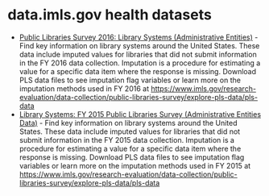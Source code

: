 # data.imls.gov health datasets
* [Public Libraries Survey 2016: Library Systems (Administrative Entities)](https://data.imls.gov/d/grpq-tgei) - Find key information on library systems around the United States. These data include imputed values for libraries that did not submit information in the FY 2016 data collection. Imputation is a procedure for estimating a value for a specific data item where the response is missing. Download PLS data files to see imputation flag variables or learn more on the imputation methods used in FY 2016 at https://www.imls.gov/research-evaluation/data-collection/public-libraries-survey/explore-pls-data/pls-data
* [Library Systems: FY 2015 Public Libraries Survey (Administrative Entities Data)](https://data.imls.gov/d/ve4v-rafu) - Find key information on library systems around the United States. These data include imputed values for libraries that did not submit information in the FY 2015 data collection. Imputation is a procedure for estimating a value for a specific data item where the response is missing. Download PLS data files to see imputation flag variables or learn more on the imputation methods used in FY 2015 at https://www.imls.gov/research-evaluation/data-collection/public-libraries-survey/explore-pls-data/pls-data
